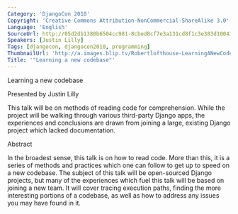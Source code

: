 ```yaml
---
Category: 'DjangoCon 2010'
Copyright: 'Creative Commons Attribution-NonCommercial-ShareAlike 3.0'
Language: 'English'
SourceUrl: http://05d2db1380b6504cc981-8cbed8cf7e3a131cd8f1c3e383d10041.r93.cf2.rackcdn.com/djangocon-2010/40_learning-a-new-codebase.flv
Speakers: [Justin Lilly]
Tags: [djangocon, djangocon2010, programming]
ThumbnailUrl: 'http://a.images.blip.tv/Robertlofthouse-LearningANewCodebase752.png'
Title: '"Learning a new codebase"'
---
```

Learning a new codebase

Presented by Justin Lilly

This talk will be on methods of reading code for comprehension. While the
project will be walking through various third-party Django apps, the
experiences and conclusions are drawn from joining a large, existing Django
project which lacked documentation.

Abstract

In the broadest sense, this talk is on how to read code. More than this, it is
a series of methods and practices which one can follow to get up to speed on a
new codebase. The subject of this talk will be open-sourced Django projects,
but many of the experiences which fuel this talk will be based on joining a
new team. It will cover tracing execution paths, finding the more interesting
portions of a codebase, as well as how to address any issues you may have
found in it.


